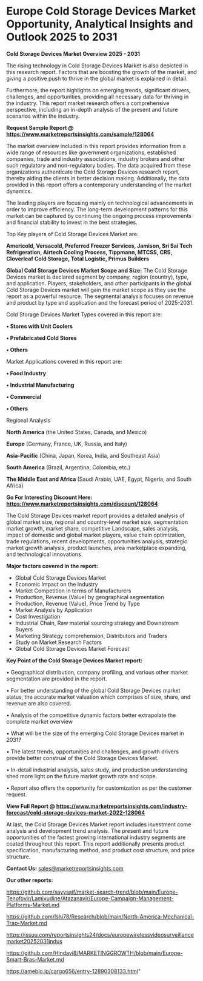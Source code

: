 # Europe Cold Storage Devices Market Opportunity, Analytical Insights and Outlook 2025 to 2031

<Strong> Cold Storage Devices Market Overview 2025 - 2031</strong>

The rising technology in Cold Storage Devices Market is also depicted in this research report. Factors that are boosting the growth of the market, and giving a positive push to thrive in the global market is explained in detail.

Furthermore, the report highlights on emerging trends, significant drivers, challenges, and opportunities, providing all necessary data for thriving in the industry. This report market research offers a comprehensive perspective, including an in-depth analysis of the present and future scenarios within the industry.

<strong>Request Sample Report @ <a href=https://www.marketreportsinsights.com/sample/128064>https://www.marketreportsinsights.com/sample/128064</a></strong>

The market overview included in this report provides information from a wide range of resources like government organizations, established companies, trade and industry associations, industry brokers and other such regulatory and non-regulatory bodies. The data acquired from these organizations authenticate the Cold Storage Devices research report, thereby aiding the clients in better decision making. Additionally, the data provided in this report offers a contemporary understanding of the market dynamics.

The leading players are focusing mainly on technological advancements in order to improve efficiency. The long-term development patterns for this market can be captured by continuing the ongoing process improvements and financial stability to invest in the best strategies.

Top Key players of Cold Storage Devices Market are:

<strong>Americold, Versacold, Preferred Freezer Services, Jamison, Sri Sai Tech Refrigeration, Airtech Cooling Process, Tippmann, MTCSS, CRS, Cloverleaf Cold Storage, Total Logistic, Primus Builders</strong>

<strong><b>Global Cold Storage Devices Market Scope and Size:</b></strong>
The Cold Storage Devices market is declared segment by company, region (country), type, and application. Players, stakeholders, and other participants in the global Cold Storage Devices market will gain the market scope as they use the report as a powerful resource. The segmental analysis focuses on revenue and product by type and application and the forecast period of 2025-2031.

Cold Storage Devices Market Types covered in this report are:

<strong>• Stores with Unit Coolers

• Prefabricated Cold Stores

• Others</strong>

Market Applications covered in this report are:

<strong>• Food Industry

• Industrial Manufacturing

• Commercial

• Others</strong> 

Regional Analysis

<strong>North America</strong> (the United States, Canada, and Mexico)

<strong>Europe</strong> (Germany, France, UK, Russia, and Italy)

<strong>Asia-Pacific</strong> (China, Japan, Korea, India, and Southeast Asia)

<strong>South America</strong> (Brazil, Argentina, Colombia, etc.)

<strong>The Middle East and Africa</strong> (Saudi Arabia, UAE, Egypt, Nigeria, and South Africa)

<strong>Go For Interesting Discount Here: <a href=https://www.marketreportsinsights.com/discount/128064>https://www.marketreportsinsights.com/discount/128064</a></strong>

The Cold Storage Devices market report provides a detailed analysis of global market size, regional and country-level market size, segmentation market growth, market share, competitive Landscape, sales analysis, impact of domestic and global market players, value chain optimization, trade regulations, recent developments, opportunities analysis, strategic market growth analysis, product launches, area marketplace expanding, and technological innovations.

<strong><b>Major factors covered in the report:</b></strong>
<ul>
  <li>Global Cold Storage Devices Market </li>
  <li>Economic Impact on the Industry</li>
  <li>Market Competition in terms of Manufacturers</li>
  <li>Production, Revenue (Value) by geographical segmentation</li>
  <li>Production, Revenue (Value), Price Trend by Type</li>
  <li>Market Analysis by Application</li>
  <li>Cost Investigation</li>
  <li>Industrial Chain, Raw material sourcing strategy and Downstream Buyers</li>
  <li>Marketing Strategy comprehension, Distributors and Traders</li>
  <li>Study on Market Research Factors</li>
  <li>Global Cold Storage Devices Market Forecast</li>
</ul>

<strong><b>Key Point of the Cold Storage Devices Market report:</b></strong>

• Geographical distribution, company profiling, and various other market segmentation are provided in the report.

• For better understanding of the global Cold Storage Devices market status, the accurate market valuation which comprises of size, share, and revenue are also covered.

• Analysis of the competitive dynamic factors better extrapolate the complete market overview

• What will be the size of the emerging Cold Storage Devices market in 2031?

• The latest trends, opportunities and challenges, and growth drivers provide better construal of the Cold Storage Devices Market.

• In-detail industrial analysis, sales study, and production understanding shed more light on the future market growth rate and scope.

• Report also offers the opportunity for customization as per the customer request.

<strong><b>View Full Report @ <a href=https://www.marketreportsinsights.com/industry-forecast/cold-storage-devices-market-2022-128064>https://www.marketreportsinsights.com/industry-forecast/cold-storage-devices-market-2022-128064</a></b></strong>


At last, the Cold Storage Devices Market report includes investment come analysis and development trend analysis. The present and future opportunities of the fastest growing international industry segments are coated throughout this report. This report additionally presents product specification, manufacturing method, and product cost structure, and price structure.

<strong>Contact Us:</strong>
sales@marketreportsinsights.com

<strong>Our other reports:</strong>

<a href=https://github.com/sayysaif/market-search-trend/blob/main/Europe-Tenofovir/Lamivudine/Atazanavir/Europe-Campaign-Management-Platforms-Market.md>https://github.com/sayysaif/market-search-trend/blob/main/Europe-Tenofovir/Lamivudine/Atazanavir/Europe-Campaign-Management-Platforms-Market.md</a>

<a href=https://github.com/Ishi78/Research/blob/main/North-America-Mechanical-Trap-Market.md>https://github.com/Ishi78/Research/blob/main/North-America-Mechanical-Trap-Market.md</a>

<a href=https://issuu.com/reportsinsights24/docs/europewirelessvideosurveillancemarket20252031indus>https://issuu.com/reportsinsights24/docs/europewirelessvideosurveillancemarket20252031indus</a>

<a href=https://github.com/Hindavi8/MARKETINGGROWTH/blob/main/Europe-Smart-Bras-Market.md>https://github.com/Hindavi8/MARKETINGGROWTH/blob/main/Europe-Smart-Bras-Market.md</a>

<a href=https://ameblo.jp/cargo656/entry-12890308133.html>https://ameblo.jp/cargo656/entry-12890308133.html</a>"
